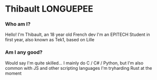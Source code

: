 # Thibault LONGUEPEE

### Who am I?

Hello! I'm Thibault, an 18 year old French dev
I'm an EPITECH Student in first year, also known as Tek1, based on Lille

### Am I any good?

Would say I'm quite skilled...
I mainly do C / C# / Python, but I'm also common with JS and other scripting languages
I'm tryharding Rust at the moment